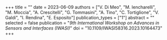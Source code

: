 +++
title = ""
date = 2023-06-09
authors = ["V. Di Meo", "M. Iencharelli", "M. Moccia", "A. Crescitelli", "G. Tommasini", "A. Tino", "C. Tortiglione", "V. Galdi", "I. Rendina", "E. Esposito"]
publication_types = ["1"]
abstract = ""
selected = false
publication = "*9th International Workshop on Advances in Sensors and Interfaces (IWASI)*"
doi = "10.1109/IWASI58316.2023.10164473"
+++

